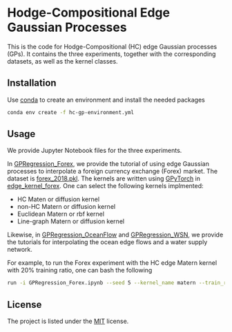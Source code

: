 # Hodge-Compositional Edge Gaussian Processes

This is the code for Hodge-Compositional (HC) edge Gaussian processes (GPs). It contains the three experiments, together with the corresponding datasets, as well as the kernel classes. 


## Installation

Use [conda](https://docs.conda.io/projects/miniconda/en/latest/) to create an environment and install the needed packages

```bash
conda env create -f hc-gp-environment.yml
```

## Usage
We provide Jupyter Notebook files for the three experiments. 

In [GPRegression_Forex](GPRegression_Forex.ipynb), we provide the tutorial of using edge Gaussian processes to interpolate a foreign currency exchange (Forex) market. 
The dataset is [forex_2018.pkl](data/forex/forex_2018.pkl). 
The kernels are written using [GPyTorch](https://docs.gpytorch.ai/en/stable/) in [edge_kernel_forex](kernels/edge_kernel_forex.py). 
One can select the following kernels implmented:
- HC Maten or diffusion kernel 
- non-HC Matern or diffusion kernel
- Euclidean Matern or rbf kernel 
- Line-graph Matern or diffusion kernel 

Likewise, in [GPRegression_OceanFlow](GPRegression_OceanFlow.ipynb) and [GPRegression_WSN](GPRegression_WSN.ipynb), we provide the tutorials for interpolating the ocean edge flows and a water supply network. 

For example, to run the Forex experiment with the HC edge Matern kernel with 20\% training ratio, one can bash the following 
```bash
run -i GPRegression_Forex.ipynb --seed 5 --kernel_name matern --train_ratio 0.2
```



## License
The project is listed under the [MIT](https://choosealicense.com/licenses/mit/) license.


